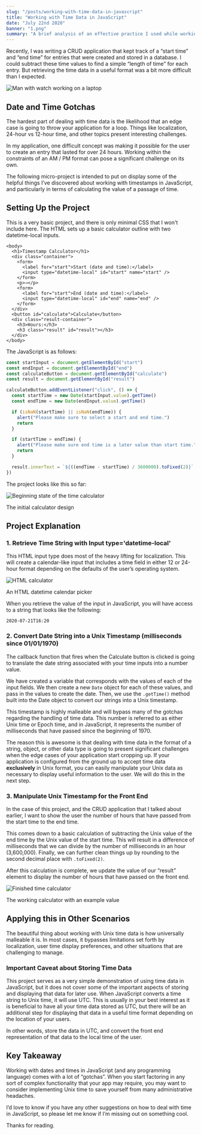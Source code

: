 ```yaml
---
slug: "/posts/working-with-time-data-in-javascript"
title: "Working with Time Data in JavaScript"
date: "July 22nd 2020"
banner: "1.png"
summary: "A brief analysis of an effective practice I used while working with time data in a recent JavaScript project."
---
```


Recently, I was writing a CRUD application that kept track of a “start time” and “end time” for entries that were created and stored in a database. I could subtract these time values to find a simple “length of time” for each entry. But retrieving the time data in a useful format was a bit more difficult than I expected.

![Man with watch working on a laptop](./1a.jpg)

## Date and Time Gotchas

The hardest part of dealing with time data is the likelihood that an edge case is going to throw your application for a loop. Things like localization, 24-hour vs 12-hour time, and other topics present interesting challenges.

In my application, one difficult concept was making it possible for the user to create an entry that lasted for over 24 hours. Working within the constraints of an AM / PM format can pose a significant challenge on its own.

The following micro-project is intended to put on display some of the helpful things I’ve discovered about working with timestamps in JavaScript, and particularly in terms of calculating the value of a passage of time.

## Setting Up the Project

This is a very basic project, and there is only minimal CSS that I won't include here. The HTML sets up a basic calculator outline with two datetime-local inputs.

```markup
<body>
  <h1>Timestamp Calculator</h1>
  <div class="container">
    <form>
      <label for="start">Start (date and time):</label>
      <input type="datetime-local" id="start" name="start" />
    </form>
    <p>→</p>
    <form>
      <label for="start">End (date and time):</label>
      <input type="datetime-local" id="end" name="end" />
    </form>
  </div>
  <button id="calculate">Calculate</button>
  <div class="result-container">
    <h3>Hours:</h3>
    <h3 class="result" id="result"></h3>
  </div>
</body>
```

The JavaScript is as follows:

```javascript
const startInput = document.getElementById("start")
const endInput = document.getElementById("end")
const calculateButton = document.getElementById("calculate")
const result = document.getElementById("result")

calculateButton.addEventListener("click", () => {
  const startTime = new Date(startInput.value).getTime()
  const endTime = new Date(endInput.value).getTime()

  if (isNaN(startTime) || isNaN(endTime)) {
    alert("Please make sure to select a start and end time.")
    return
  }

  if (startTime > endTime) {
    alert("Please make sure end time is a later value than start time.")
    return
  }

  result.innerText = `${((endTime - startTime) / 3600000).toFixed(2)}`
})
```

The project looks like this so far:

![Beginning state of the time calculator](./1b.png)

<figcaption>The initial calculator design</figcaption>

## Project Explanation

### 1. Retrieve Time String with Input type='datetime-local'

This HTML input type does most of the heavy lifting for localization. This will create a calendar-like input that includes a time field in either 12 or 24-hour format depending on the defaults of the user’s operating system.

![HTML calculator](./1c.png)

<figcaption>An HTML datetime calendar picker</figcaption>

When you retrieve the value of the input in JavaScript, you will have access to a string that looks like the following:

<code>2020-07-21T16:20</code>

### 2. Convert Date String into a Unix Timestamp (milliseconds since 01/01/1970)

The callback function that fires when the Calculate button is clicked is going to translate the date string associated with your time inputs into a number value.

We have created a variable that corresponds with the values of each of the input fields. We then create a new <code>Date</code> object for each of these values, and pass in the values to create the date. Then, we use the <code>.getTime()</code> method built into the Date object to convert our strings into a Unix timestamp.

This timestamp is highly malleable and will bypass many of the gotchas regarding the handling of time data. This number is referred to as either Unix time or Epoch time, and in JavaScript, it represents the number of milliseconds that have passed since the beginning of 1970.

The reason this is awesome is that dealing with time data in the format of a string, object, or other data type is going to present significant challenges when the edge cases of your application start cropping up. If your application is configured from the ground up to accept time data **exclusively** in Unix format, you can easily manipulate your Unix data as necessary to display useful information to the user. We will do this in the next step.

### 3. Manipulate Unix Timestamp for the Front End

In the case of this project, and the CRUD application that I talked about earlier, I want to show the user the number of hours that have passed from the start time to the end time.

This comes down to a basic calculation of subtracting the Unix value of the end time by the Unix value of the start time. This will result in a difference of milliseconds that we can divide by the number of milliseconds in an hour (3,600,000). Finally, we can further clean things up by rounding to the second decimal place with <code>.toFixed(2)</code>.

After this calculation is complete, we update the value of our “result” element to display the number of hours that have passed on the front end.

![Finished time calculator](./1d.png)

<figcaption>The working calculator with an example value</figcaption>

## Applying this in Other Scenarios

The beautiful thing about working with Unix time data is how universally malleable it is. In most cases, it bypasses limitations set forth by localization, user time display preferences, and other situations that are challenging to manage.

### Important Caveat about Storing Time Data

This project serves as a very simple demonstration of using time data in JavaScript, but it does not cover some of the important aspects of storing and displaying that data for later use. When JavaScript converts a time string to Unix time, it will use UTC. This is usually in your best interest as it is beneficial to have all your time data stored as UTC, but there will be an additional step for displaying that data in a useful time format depending on the location of your users.

In other words, store the data in UTC, and convert the front end representation of that data to the local time of the user.

## Key Takeaway

Working with dates and times in JavaScript (and any programming language) comes with a lot of “gotchas”. When you start factoring in any sort of complex functionality that your app may require, you may want to consider implementing Unix time to save yourself from many administrative headaches.

I’d love to know if you have any other suggestions on how to deal with time in JavaScript, so please let me know if I’m missing out on something cool.

Thanks for reading.
